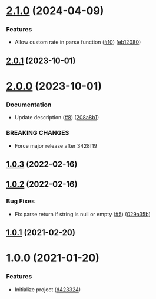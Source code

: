 # [2.1.0](https://github.com/untemps/read-per-minute/compare/v2.0.1...v2.1.0) (2024-04-09)


### Features

* Allow custom rate in parse function ([#10](https://github.com/untemps/read-per-minute/issues/10)) ([eb12080](https://github.com/untemps/read-per-minute/commit/eb12080eed16eb1a8f6a2385d76b982e39cebb92))

## [2.0.1](https://github.com/untemps/read-per-minute/compare/v2.0.0...v2.0.1) (2023-10-01)

# [2.0.0](https://github.com/untemps/read-per-minute/compare/v1.0.3...v2.0.0) (2023-10-01)


### Documentation

* Update description ([#8](https://github.com/untemps/read-per-minute/issues/8)) ([208a8b1](https://github.com/untemps/read-per-minute/commit/208a8b1d0517e333d73140cfed99b21c3869fb8d))


### BREAKING CHANGES

* Force major release after 3428f19

## [1.0.3](https://github.com/untemps/read-per-minute/compare/v1.0.2...v1.0.3) (2022-02-16)

## [1.0.2](https://github.com/untemps/read-per-minute/compare/v1.0.1...v1.0.2) (2022-02-16)

### Bug Fixes

-   Fix parse return if string is null or empty ([#5](https://github.com/untemps/read-per-minute/issues/5)) ([029a35b](https://github.com/untemps/read-per-minute/commit/029a35b0201f313dd1f4a8b5e55c62678768a9ee))

## [1.0.1](https://github.com/untemps/read-per-minute/compare/v1.0.0...v1.0.1) (2021-02-20)

# 1.0.0 (2021-01-20)

### Features

-   Initialize project ([d423324](https://github.com/untemps/read-per-minute/commit/d42332419d5b09b3f4ba94b0d4d7e614ec410d45))
